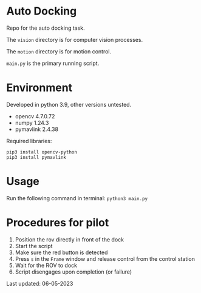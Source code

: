 # Auto Docking

Repo for the auto docking task.

The ```vision``` directory is for computer vision processes.

The ```motion``` directory is for motion control.

```main.py``` is the primary running script.

# Environment

Developed in python 3.9, other versions untested.
- opencv 4.7.0.72
- numpy 1.24.3
- pymavlink 2.4.38

Required libraries:
```pip3 install numpy
pip3 install opencv-python
pip3 install pymavlink
```

# Usage

Run the following command in terminal:
```python3 main.py```

# Procedures for pilot

1. Position the rov directly in front of the dock
2. Start the script
3. Make sure the red button is detected
4. Press ``s`` in the ``Frame`` window and release control from the control station
5. Wait for the ROV to dock
6. Script disengages upon completion (or failure)

Last updated: 06-05-2023